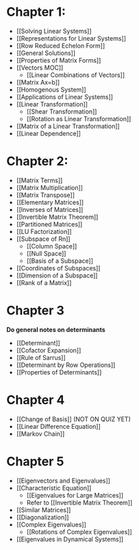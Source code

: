# Chapter 1:
- [[Solving Linear Systems]]
- [[Representations for Linear Systems]]
- [[Row Reduced Echelon Form]]
- [[General Solutions]]
- [[Properties of Matrix Forms]]
- [[Vectors MOC]] 
	- [[Linear Combinations of Vectors]]
- [[Matrix Ax=b]]
- [[Homogenous System]]
- [[Applications of Linear Systems]]
- [[Linear Transformation]]
	- [[Shear Transformation]]
	- [[Rotation as Linear Transformation]]
- [[Matrix of a Linear Transformation]]
- [[Linear Dependence]]

# Chapter 2:
- [[Matrix Terms]]
- [[Matrix Multiplication]]
- [[Matrix Transpose]]
- [[Elementary Matrices]]
- [[Inverses of Matrices]]
- [[Invertible Matrix Theorem]]
- [[Partitioned Matrices]]
- [[LU Factorization]]
- [[Subspace of Rn]]
	- [[Column Space]]
	- [[Null Space]]
	- [[Basis of a Subspace]]
- [[Coordinates of Subspaces]]
- [[Dimension of a Subspace]]
- [[Rank of a Matrix]]

# Chapter 3
**Do general notes on determinants**
- [[Determinant]]
- [[Cofactor Expansion]]
- [[Rule of Sarrus]]
- [[Determinant by Row Operations]]
- [[Properties of Determinants]]

# Chapter 4

- [[Change of Basis]] (NOT ON QUIZ YET)
- [[Linear Difference Equation]]
- [[Markov Chain]]

# Chapter 5
- [[Eigenvectors and Eigenvalues]]
- [[Characteristic Equation]]
	- [[Eigenvalues for Large Matrices]]
	- Refer to [[Invertible Matrix Theorem]]
- [[Similar Matrices]]
- [[Diagonalization]]
- [[Complex Eigenvalues]]
	- [[Rotations of Complex Eigenvalues]]
- [[Eigenvalues in Dynamical Systems]]